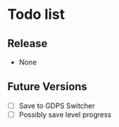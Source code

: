 # Todo list

## Release

- None

## Future Versions

- [ ] Save to GDPS Switcher
- [ ] Possibly save level progress
